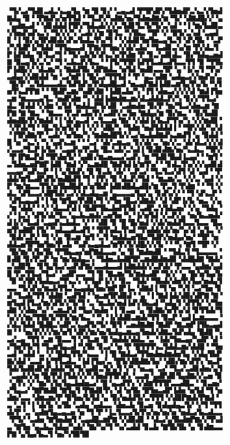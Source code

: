 ▝▜▞▃▞▜▟▊▃▟▃▚▃▄▜▄▝▆▝█▝▊▞▝▃▄▃▟▝▛▜▛▟▛▞▜▟▅▟▛▃▚▃▚▜▅▟▇▟▄▝▉▝▝▛▇▟▚▞▅▜▜▟▝▝▜▃▛▞▚▟▇▞▅▞▜▟▅▟▇▞▆▝▜▞▝▟▇▟█▞▞▝▄▝▄▟▆▃▟▝▝▟▊▟▟▟▐▜▛▞▜▟▃▟▞▞▞▃▜▟▊▜▃▜▞▜▞▃▚▟▝▝▐▝▆▞▙▟▉▃▚▜▅▟▚▟▚▃▚▝▜▞▞▞▚▝▃▟▞▞▆▝▉▜▃▝▚▜▙▃▝▜▛▝▞▝█▜▞▃▚▟▝▃▄▟▊▝▐▝▉▞▄▜▛▟▉▟▞▟▚▞▙▟▃▜▚▞▜▝▝▞▟▟▊▜▅▜▅▃▄▜▃▜▝▟▚▜▙▝▝▃▛▞▚▜▟▛▐▞▜▟▟▝▜▜▄▃▃▟▝▛▇▞▛▜▅▞▞▟▞▃▙▞▝▜▃▟▊▃▚▞▆▝▛▞▟▃▜▛▐▟▜▟▄▝▊▜▃▞▜▝▝▜▞▃▙▜▞▟▚▃▚▞▛▟▆▝▛▝▊▃▚▟▊▟▃▝▉▞▜▟▄▃▅▟▇▝▉▃▄▜▞▃▚▞▝▜▝▃▙▃▛▞▙▃▝▝▐▜▞▜▜▛▐▟▜▜▃▟▃▟▜▃▃▜▜▝▉▝▜▜▙▛▐▟█▞▞▝▟▃▆▞▚▝▇▟▟▜▙▝▟▛▇▟▃▝▅▜▟▝▅▟▊▃▃▜▛▝▄▝▐▞▃▜▝▜▚▞▃▟▄▞▞▟▉▟▟▝▆▝▃▞▆▛▐▝█▞▃▞▜▜▜▟▝▝▛▝▄▃▚▟▇▝▄▟▄▃▞▞▅▟▚▞▃▝█▞▛▝▃▜▟▃▃▃▟▃▜▟▜▟▚▞▛▟▄▟█▃▟▝▅▃▄▛▇▟▐▟▉▃▆▜▄▜▚▞▙▝▚▜▅▜▚▃▛▛▇▝▝▝█▟▛▃▆▞▚▟▛▟▇▝▐▟▉▃▙▞▚▝▐▜▝▟▅▃▞▞▞▞▟▝▆▟▐▜▅▃▆▝▆▃▃▃▄▜▃▝▅▟▛▟▆▝▚▝▟▟▐▟▆▟▆▃▆▞▟▃▟▟▟▃▛▞▚▝▊▞▞▜▜▃▞▟▃▝▊▟▟▝▞▟▆▝▄▜▟▝▅▟▟▃▛▜▞▟▊▝▃▟▅▟▅▝▉▞▛▝▆▞▜▃▞▟▅▃▆▝▇▛▇▝▇▝▇▃▝▝▇▃▃▝▛▃▛▃▙▞▛▞▃▟▛▞▃▜▅▝▇▟▄▞▆▝▉▞▆▃▝▝▉▞▙▟▊▟▅▟█▞▛▞▆▟▟▝▐▝▟▞▄▃▟▝▃▜▃▃▆▝▇▞▝▞▟▟▐▞▙▃▛▜▚▞▚▝▞▞▆▟█▝▝▞▛▟▞▜▝▝█▃▜▞▅▜▞▛▐▝▞▞▝▟█▞▚▝▜▟▆▝▅▟▜▟▟▟▐▝▝▜▛▞▟▞▚▞▟▝▐▜▛▟▇▞▛▝▃▟▞▝▅▜▅▞▚▝▆▟▆▟█▜▞▞▃▞▅▃▙▟▇▟▚▃▆▟▜▝▄▝▉▟▟▝█▝▅▝▚▃▚▝▚▝▄▟▚▃▆▝▝▝▃▞▝▟▞▃▆▃▄▝▊▞▟▞▃▝▅▞▞▃▝▟▞▟▃▞▞▞▟▞▃▃▞▜▃▛▐▞▙▞▝▃▄▟▚▞▛▃▙▝█▃▚▟▞▃▚▟▐▝▉▟▊▟▇▞▅▞▚▃▙▃▝▜▛▞▝▛▐▛▇▃▛▟▝▜▛▟▅▜▞▝▄▟▊▞▆▃▅▃▃▞▃▟▚▝▆▝▜▟▊▜▙▟▐▃▄▞▝▝▆▜▝▃▜▟▅▃▅▛▇▛▐▟▊▝▆▟▝▞▚▃▆▟█▝▇▟▜▟▐▞▆▜▚▞▝▝▊▟▃▜▚▞▞▞▄▟▊▟▃▃▄▞▚▟▚▃▛▝▐▝▄▜▟▟▚▝█▝▊▃▙▝▟▞▝▃▛▃▞▝▜▃▜▃▞▟▜▝▟▝▄▟▝▝▛▟▟▞▆▜▃▟▛▟▜▞▅▟█▟▜▝▜▝▐▜▚▝▉▝▟▃▛▞▜▟▝▝▆▃▆▞▃▝▞▞▃▝▄▟▝▞▛▝▆▞▆▃▃▜▜▞▅▜▙▟█▟▚▞▅▜▙▛▐▟▉▟█▟▃▟▉▞▆▝▛▃▜▝▛▟▆▝▝▝▜▝▞▟▃▝▟▜▃▃▞▟█▜▟▞▃▞▞▟▃▟▄▃▆▝▄▃▃▃▄▜▄▞▄▝▊▟▚▞▞▝▝▜▝▟▚▃▛▝▝▟▜▃▄▃▟▝▐▝▇▝▇▜▄▞▛▟▉▞▜▝▞▜▅▝█▃▞▟▇▟▞▝▟▝▟▛▐▞▙▝▅▃▝▞▄▝▆▝▟▟▞▝▝▞▝▟▃▃▛▟▐▝█▟▛▜▙▃▙▟▜▜▟▝▃▟▛▃▚▜▟▃▅▞▝▞▄▝▜▟▄▝▞▝▐▃▚▝▟▜▞▟▞▜▃▝▄▃▙▃▆▟▞▃▅▜▅▝▚▝▐▞▅▜▟▝▞▃▛▞▄▝▅▞▙▃▅▟▞▟▐▞▞▜▃▟▝▃▄▟▚▃▙▟▃▝▞▝▝▟▉▝▊▝█▝█▞▅▟▝▞▟▞▅▟▟▜▃▃▜▃▃▝█▃▅▜▚▟▇▛▐▜▞▝▚▟▃▃▟▃▟▜▝▝█▜▚▟▃▜▚▟▝▜▚▟▟▞▟▞▅▞▚▞▟▝▄▜▃▝▞▝▉▟▞▃▛▞▝▜▝▞▄▝▉▃▆▝▆▜▝▃▜▝▆▟▟▃▅▜▙▞▜▟▛▞▅▟▄▞▅▞▝▜▛▝▅▟▟▃▅▜▛▜▅▜▅▞▛▃▙▝▚▟▚▃▄▟▃▞▆▜▚▜▞▟█▞▞▞▙▝▝▝▚▝▇▜▝▜▛▝▞▝█▞▆▞▚▜▄▜▙▝▛▜▙▃▄▞▅▛▇▟▃▃▄▝▄▝▉▝▆▟▅▟▊▝▝▜▟▃▜▝▜▃▃▃▃▝▊▟▉▝▊▞▛▃▛▝▆▝▆▞▆▟▄▃▚▝▜▟▅▃▙▟█▜▛▃▆▟█▟▆▟▉▝▟▟█▟▇▝▇▟▞▃▚▟▉▜▃▝▊▜▄▜▃▞▃▟▚▛▇▞▃▃▟▃▃▟▐▟▇▟▟▞▞▃▛▟▞▝▛▃▃▝▄▟▆▞▄▟█▝▛▃▜▜▃▞▜▃▞▝▃▟▛▃▃▝▜▝▉▝▇▃▆▞▜▞▆▟▃▟▛▝▜▞▞▝▄▝█▞▅▜▄▞▙▝▉▝▚▜▛▞▙▟▄▃▞▜▚▃▚▝▛▜▄▛▐▞▞▝▉▃▝▜▟▞▝▜▙▟▞▟▅▜▚▜▄▞▅▟▄▜▃▃▝▜▞▟▚▞▆▃▙▜▜▃▚▃▄▟▄▜▅▞▆▛▐▛▐▃▝▟▇▟▐▝▜▝▅▝▚▜▝▃▞▜▅▝▊▟▝▜▃▟▞▜▜▝▟▟▇▝▃▟▜▟▝▝▅▃▆▜▛▟▉▟▝▝▄▝▐▝▇▟▐▟▞▟▉▞▟▛▇▝▇▝▆▜▄▟▐▜▃▞▆▞▟▜▞▞▜▞▜▝▃▝▆▃▙▞▅▟▐▟▚▜▙▃▟▝▚▟▄▜▝▟▜▜▞▝▞▜▅▟▇▝▞▟▅▞▚▞▝▃▆▃▛▟▝▜▄▞▅▟▅▝▐▝▊▃▄▝▄▝▉▟▇▞▅▜▚▞▟▝▊▜▜▟▞▜▚▞▞▞▆▞▜▜▙▜▞▜▜▞▆▞▙▃▝▝▚▝▐▞▟▟▉▃▆▟▞▜▜▝▉▃▛▝▄▟▐▃▆▃▃▃▝▞▟▃▜▟▟▝█▟█▃▚▟▛▃▚▃▟▜▞▜▞▝▉▜▝▃▅▟▇▟▇▝▇▟▛▝▇▃▆▛▐▜▙▃▄▟▇▝▝▝▅▞▛▞▞▞▆▞▅▜▝▟▛▞▆▞▅▞▙▟▄▃▆▃▄▜▅▟▞▟▇▃▜▟▚▟▄▝█▟█▝▚▃▞▃▄▝▜▜▝▃▆▝▉▃▃▜▝▞▜▃▆▝█▝▅▟▟▞▟▟▃▝▃▝▐▟▞▜▅▃▄▞▚▟▛▝▟▝▞▜▅▜▜▞▜▝▜▃▆▜▄▃▟▝▚▜▙▝▊▃▞▝▅▝▛▝█▜▜▜▚▃▜▟▟▃▆▞▟▟█▝▝▜▅▃▟▝▚▟▟▝▃▝▞▝█▟▄▜▜▞▚▃▃▝▐▝█▝▇▟▃▞▜▜▅▟▅▟▆▟▅▜▄▝▞▟▄▜▙▛▇▞▟▟▝▃▃▛▐▞▜▜▃▟▃▝▐▟▐▜▄▞▃▝█▜▞▟█▟▇▞▙▞▝▟▉▞▆▞▟▜▚▝▅▃▛▜▟▞▙▟▉▟▛▟▚▟▟▞▜▞▜▞▄▟▊▃▜▞▄▜▝▞▚▝▅▃▄▝▃▞▝▜▃▞▃▟▊▟▅▞▄▜▝▃▄▟▞▞▆▝█▞▛▟▐▜▟▞▞▞▚▜▅▟▜▜▛▟▚▝▃▃▆▝▄▟▛▟▊▜▄▟▇▞▞▃▅▝▉▝▄▜▚▝▞▝▆▞▚▜▄▜▄▃▙▟▅▃▞▝█▝▄▃▟▜▚▝▞▟▆▜▜▜▛▃▃▟█▃▝▝▊▃▅▞▞▜▄▃▞▝▇▛▇▟▉▝▇▜▄▜▝▛▇▟▊▜▚▝▟▝▅▜▙▝█▜▅▃▟▛▐▟▅▝▅▜▟▝▜▝▅▟▆▞▃▃▝▟▆▃▆▞▛▝▉▜▅▞▙▜▟▝▄▝▉▞▅▟▟▜▞▃▜▜▜▝▞▟▉▛▇▟▞▛▇▟▝▃▝▃▜▝▐▝▟▞▙▝▄▜▙▝▃▟▄▝▄▟▃▃▝▟▅▃▙▝▉▃▅▝▊▟▄▟▄▃▜▞▝▞▜▝▜▜▟▞▛▝▃▝▄▟▆▜▄▃▄▃▅▝▅▝▜▝▛▝▐▃▜▃▃▞▙▜▚▞▅▞▅▞▅▝▅▟▃▞▙▃▟▃▃▝▛▜▞▝▃▟▅▝▇▜▅▟▅▜▝▃▄▟█▃▆▛▇▝▞▟▉▟▊▝▝▟▃▞▄▜▙▟▆▛▇▞▞▜▚▟▃▝▇▜▅▝▄▃▙▃▜▟▄▞▚▟▞▝▇▞▚▞▜▝▚▞▃▟▟▝▊▃▙▝▇▜▙▜▙▝▄▝▊▟▆▃▃▛▇▝▄▜▄▞▙▃▜▝▅▞▚▜▉▜▉
